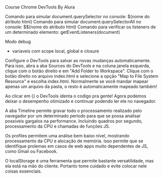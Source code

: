 Course Chrome DevTools By Alura

Comando para simular document.querySelector no console: $(nome do atributo html)
Comando para simular document.querySelectorAll no console: $$(nome do atributo html)
Comando para verificar os listeners de um determinado elemento: getEventListeners(document)

Modo debug
- variaveis com scope local, global e closure


Configure o DevTools para salvar as novas mudanças automaticamente. Para isso, abra a aba Sources do DevTools e na coluna janela esquerda, clique com o botão direito e em "Add Folder to Workspace". Clique com o botão direito no arquivo index.html e selecione a opção "Map to File System Resource" e escolha index.html. Normalmente se você mandar mapear apenas um arquivo da pasta, o resto é automaticamente mapeado também!

Ao clicar em {} o DevTools identa o codigo pra gente! Agora podemos deixar o desempenho otimizado e continuar podendo ler ele no navegador.

A aba Timeline permite gravar todo o processamento realizado pelo navegador por um determinado período para que se possa analisar possíveis gargalos na performance. Incluindo quadros por segundo, processamento da CPU e chamadas de funções JS.

Os profiles permitem uma análise bem baixo nível, mostrando processamento da CPU e alocação de memória. Isso permite que se identifique prolemas em casos de web apps muito dependentes de JS, como Gmail ou Facebook.

O localStorage é uma ferramenta que permite bastante versatilidade, mas ela está na mão do cliente. Portanto tome cuidado e evite colocar nele coisas essenciais.